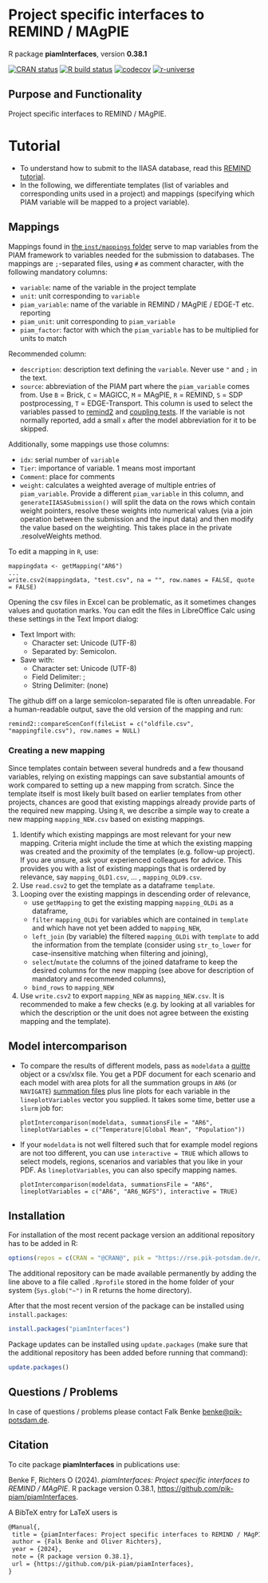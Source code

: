 # Project specific interfaces to REMIND / MAgPIE

R package **piamInterfaces**, version **0.38.1**

[![CRAN status](https://www.r-pkg.org/badges/version/piamInterfaces)](https://cran.r-project.org/package=piamInterfaces) [![R build status](https://github.com/pik-piam/piamInterfaces/workflows/check/badge.svg)](https://github.com/pik-piam/piamInterfaces/actions) [![codecov](https://codecov.io/gh/pik-piam/piamInterfaces/branch/master/graph/badge.svg)](https://app.codecov.io/gh/pik-piam/piamInterfaces) [![r-universe](https://pik-piam.r-universe.dev/badges/piamInterfaces)](https://pik-piam.r-universe.dev/builds)

## Purpose and Functionality

Project specific interfaces to REMIND / MAgPIE.

# Tutorial

- To understand how to submit to the IIASA database, read this
  [REMIND tutorial](https://github.com/remindmodel/remind/blob/develop/tutorials/13_Submit_to_IIASA_database.md).
- In the following, we differentiate templates (list of variables and corresponding units used in a project)
  and mappings (specifying which PIAM variable will be mapped to a project variable).

## Mappings

Mappings found in
[the `inst/mappings` folder](https://github.com/pik-piam/piamInterfaces/tree/master/inst/mappings)
serve to map variables from the PIAM framework to variables needed for the submission to databases.
The mappings are `;`-separated files, using `#` as comment character, with the following mandatory columns:

- `variable`: name of the variable in the project template
- `unit`: unit corresponding to `variable`
- `piam_variable`: name of the variable in REMIND / MAgPIE / EDGE-T etc. reporting
- `piam_unit`: unit corresponding to `piam_variable`
- `piam_factor`: factor with which the `piam_variable` has to be multiplied for units to match

Recommended column:
- `description`: description text defining the `variable`. Never use `"` and `;` in the text.
- `source`: abbreviation of the PIAM part where the `piam_variable` comes from.
  Use `B` = Brick, `C` = MAGICC, `M` = MAgPIE, `R` = REMIND, `S` = SDP postprocessing, `T` = EDGE-Transport.
  This column is used to select the variables passed to
  [remind2](https://github.com/pik-piam/remind2/blob/master/tests/testthat/test-convGDX2mif.R#L13-L26)
  and [coupling tests](https://github.com/remindmodel/remind/blob/develop/tests/testthat/test_20-coupled.R).
  If the variable is not normally reported, add a small `x` after the model abbreviation for it to be skipped.

Additionally, some mappings use those columns:
- `idx`: serial number of `variable`
- `Tier`: importance of variable. 1 means most important
- `Comment`: place for comments
- `weight`: calculates a weighted average of multiple entries of `piam_variable`. Provide a different `piam_variable` in this column, and `generateIIASASubmission()` will split the data on the rows which contain weight pointers, resolve these weights into numerical values (via a join operation between the submission and the input data) and then modify the value based on the weighting. This takes place in the private .resolveWeights method.

To edit a mapping in `R`, use:
```
mappingdata <- getMapping("AR6")
...
write.csv2(mappingdata, "test.csv", na = "", row.names = FALSE, quote = FALSE)
```

Opening the csv files in Excel can be problematic, as it sometimes changes values and quotation marks.
You can edit the files in LibreOffice Calc using these settings in the Text Import dialog:
- Text Import with:
  - Character set: Unicode (UTF-8)
  - Separated by: Semicolon.
- Save with:
  - Character set: Unicode (UTF-8)
  - Field Delimiter: ;
  - String Delimiter: (none)

The github diff on a large semicolon-separated file is often unreadable.
For a human-readable output, save the old version of the mapping and run:
```
remind2::compareScenConf(fileList = c("oldfile.csv", "mappingfile.csv"), row.names = NULL)
```
### Creating a new mapping

Since templates contain between several hundreds and a few thousand variables, relying on existing mappings can save substantial amounts of work compared to setting up a new mapping from scratch. Since the template itself is most likely built based on earlier templates from other projects, chances are good that existing mappings already provide parts of the required new mapping. Using `R`, we describe a simple way to create a new mapping `mapping_NEW.csv` based on existing mappings. 

1. Identify which existing mappings are most relevant for your new mapping. Criteria might include the time at which the existing mapping was created and the proximity of the templates (e.g. follow-up project). If you are unsure, ask your experienced colleagues for advice. This provides you with a list of existing mappings that is ordered by relevance, say `mapping_OLD1.csv`, ... , `mapping_OLD9.csv`. 
2. Use `read.csv2` to get the template as a dataframe `template`.
3. Looping over the existing mappings in descending order of relevance,
    - use `getMapping` to get the existing mapping `mapping_OLDi` as a dataframe,
    - `filter` `mapping_OLDi` for variables which are contained in `template` and which have not yet been added to `mapping_NEW`,
    - `left_join` (by variable) the filtered `mapping_OLDi` with `template`  to add the information from the template (consider using `str_to_lower` for case-insensitive matching when filtering and joining),
    - `select`/`mutate` the columns of the joined dataframe to keep the desired columns for the new mapping (see above for description of mandatory and recommended columns),
    - `bind_rows` to `mapping_NEW`
5. Use `write.csv2` to export `mapping_NEW` as `mapping_NEW.csv`. It is recommended to make a few checks (e.g. by looking at all variables for which the description or the unit does not agree between the existing mapping and the template).

## Model intercomparison

- To compare the results of different models, pass as `modeldata` a [quitte](https://github.com/pik-piam/quitte/) object or a csv/xlsx file. You get a PDF document for each scenario and each model with area plots for all the summation groups in `AR6` (or `NAVIGATE`) [summation files](https://github.com/pik-piam/piamInterfaces/tree/master/inst/summations) plus line plots for each variable in the `lineplotVariables` vector you supplied. It takes some time, better use a `slurm` job for:
  ```
  plotIntercomparison(modeldata, summationsFile = "AR6", lineplotVariables = c("Temperature|Global Mean", "Population"))
  ```

- If your `modeldata` is not well filtered such that for example model regions are not too different, you can use `interactive = TRUE` which allows to select models, regions, scenarios and variables that you like in your PDF. As `lineplotVariables`, you can also specify mapping names.
  ```
  plotIntercomparison(modeldata, summationsFile = "AR6", lineplotVariables = c("AR6", "AR6_NGFS"), interactive = TRUE)
  ```

## Installation

For installation of the most recent package version an additional repository has to be added in R:

```r
options(repos = c(CRAN = "@CRAN@", pik = "https://rse.pik-potsdam.de/r/packages"))
```
The additional repository can be made available permanently by adding the line above to a file called `.Rprofile` stored in the home folder of your system (`Sys.glob("~")` in R returns the home directory).

After that the most recent version of the package can be installed using `install.packages`:

```r 
install.packages("piamInterfaces")
```

Package updates can be installed using `update.packages` (make sure that the additional repository has been added before running that command):

```r 
update.packages()
```

## Questions / Problems

In case of questions / problems please contact Falk Benke <benke@pik-potsdam.de>.

## Citation

To cite package **piamInterfaces** in publications use:

Benke F, Richters O (2024). _piamInterfaces: Project specific interfaces to REMIND / MAgPIE_. R package version 0.38.1, <https://github.com/pik-piam/piamInterfaces>.

A BibTeX entry for LaTeX users is

 ```latex
@Manual{,
  title = {piamInterfaces: Project specific interfaces to REMIND / MAgPIE},
  author = {Falk Benke and Oliver Richters},
  year = {2024},
  note = {R package version 0.38.1},
  url = {https://github.com/pik-piam/piamInterfaces},
}
```
